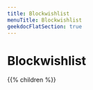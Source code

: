 ```yaml
---
title: Blockwishlist
menuTitle: Blockwishlist 
geekdocFlatSection: true
---
```

        
# Blockwishlist

{{% children %}}